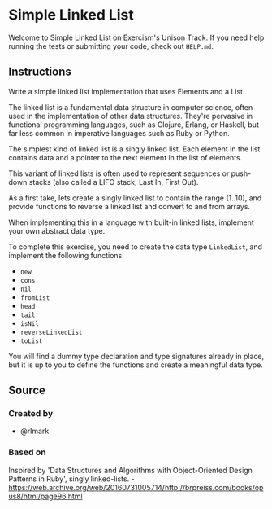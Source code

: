 # Simple Linked List

Welcome to Simple Linked List on Exercism's Unison Track.
If you need help running the tests or submitting your code, check out `HELP.md`.

## Instructions

Write a simple linked list implementation that uses Elements and a List.

The linked list is a fundamental data structure in computer science,
often used in the implementation of other data structures. They're
pervasive in functional programming languages, such as Clojure, Erlang,
or Haskell, but far less common in imperative languages such as Ruby or
Python.

The simplest kind of linked list is a singly linked list. Each element in the
list contains data and a pointer to the next element in the list
of elements.

This variant of linked lists is often used to represent sequences or
push-down stacks (also called a LIFO stack; Last In, First Out).

As a first take, lets create a singly linked list to contain the range (1..10),
and provide functions to reverse a linked list and convert to and from arrays.

When implementing this in a language with built-in linked lists,
implement your own abstract data type.

To complete this exercise, you need to create the data type `LinkedList`,
and implement the following functions:

- `new`
- `cons`
- `nil`
- `fromList`
- `head`
- `tail`
- `isNil`
- `reverseLinkedList`
- `toList`

You will find a dummy type declaration and type signatures already in place,
but it is up to you to define the functions and create a meaningful data type.

## Source

### Created by

- @rlmark

### Based on

Inspired by 'Data Structures and Algorithms with Object-Oriented Design Patterns in Ruby', singly linked-lists. - https://web.archive.org/web/20160731005714/http://brpreiss.com/books/opus8/html/page96.html